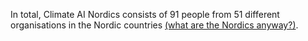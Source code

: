 In total, Climate AI Nordics consists of 91 people from 51 different organisations in <span title="We don&#39;t have a strict requirement for our members to be affiliated with a Nordic institution, neighbours are welcome! However, the content and the events in this network will be based in the Nordic countries.">the Nordic countries <a href="https://www.youtube.com/watch?v=TsXMe8H6iyc">(what are the Nordics anyway?)</a>.</span>
